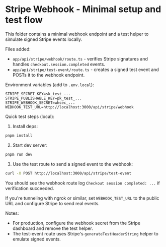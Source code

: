 # Stripe Webhook - Minimal setup and test flow

This folder contains a minimal webhook endpoint and a test helper to simulate signed Stripe events locally.

Files added:
- `app/api/stripe/webhook/route.ts` - verifies Stripe signatures and handles `checkout.session.completed` events.
- `app/api/stripe/test-event/route.ts` - creates a signed test event and POSTs it to the webhook endpoint.

Environment variables (add to `.env.local`):

```env
STRIPE_SECRET_KEY=sk_test_...
STRIPE_PUBLISHABLE_KEY=pk_test_...
STRIPE_WEBHOOK_SECRET=whsec_...
WEBHOOK_TEST_URL=http://localhost:3000/api/stripe/webhook
```

Quick test steps (local):

1. Install deps:

```bash
pnpm install
```

2. Start dev server:

```bash
pnpm run dev
```

3. Use the test route to send a signed event to the webhook:

```bash
curl -X POST http://localhost:3000/api/stripe/test-event
```

You should see the webhook route log `Checkout session completed: ...` if verification succeeded.

If you're tunneling with ngrok or similar, set `WEBHOOK_TEST_URL` to the public URL and configure Stripe to send real events.

Notes:
- For production, configure the webhook secret from the Stripe dashboard and remove the test helper.
- The test-event route uses Stripe's `generateTestHeaderString` helper to emulate signed events.
